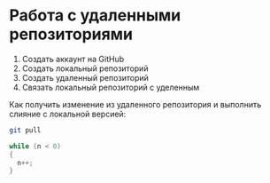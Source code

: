 # Работа с удаленными репозиториями

1. Создать аккаунт на GitHub
2. Создать локальный репозиторий
3. Создать удаленный репозиторий
4. Связать локальный репозиторий с уделенным
   
Как получить изменение из удаленного репозитория и выполнить слияние с локальной версией:
``` bash
git pull
```
``` C#
while (n < 0)
{
  n++;
}
```
